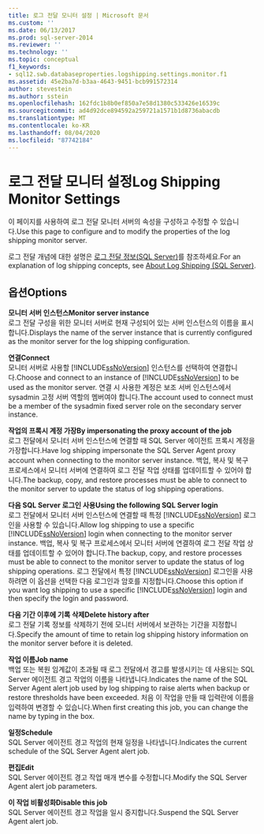 ```yaml
---
title: 로그 전달 모니터 설정 | Microsoft 문서
ms.custom: ''
ms.date: 06/13/2017
ms.prod: sql-server-2014
ms.reviewer: ''
ms.technology: ''
ms.topic: conceptual
f1_keywords:
- sql12.swb.databaseproperties.logshipping.settings.monitor.f1
ms.assetid: 45e2ba7d-b3aa-4643-9451-bcb991572314
author: stevestein
ms.author: sstein
ms.openlocfilehash: 162fdc1b8b0ef850a7e58d1380c533426e16539c
ms.sourcegitcommit: ad4d92dce894592a259721a1571b1d8736abacdb
ms.translationtype: MT
ms.contentlocale: ko-KR
ms.lasthandoff: 08/04/2020
ms.locfileid: "87742184"
---
```

# <a name="log-shipping-monitor-settings"></a><span data-ttu-id="8e3fc-102">로그 전달 모니터 설정</span><span class="sxs-lookup"><span data-stu-id="8e3fc-102">Log Shipping Monitor Settings</span></span>
  <span data-ttu-id="8e3fc-103">이 페이지를 사용하여 로그 전달 모니터 서버의 속성을 구성하고 수정할 수 있습니다.</span><span class="sxs-lookup"><span data-stu-id="8e3fc-103">Use this page to configure and to modify the properties of the log shipping monitor server.</span></span>  
  
 <span data-ttu-id="8e3fc-104">로그 전달 개념에 대한 설명은 [로그 전달 정보&#40;SQL Server&#41;](../../database-engine/log-shipping/about-log-shipping-sql-server.md)를 참조하세요.</span><span class="sxs-lookup"><span data-stu-id="8e3fc-104">For an explanation of log shipping concepts, see [About Log Shipping &#40;SQL Server&#41;](../../database-engine/log-shipping/about-log-shipping-sql-server.md).</span></span>  
  
## <a name="options"></a><span data-ttu-id="8e3fc-105">옵션</span><span class="sxs-lookup"><span data-stu-id="8e3fc-105">Options</span></span>  
 <span data-ttu-id="8e3fc-106">**모니터 서버 인스턴스**</span><span class="sxs-lookup"><span data-stu-id="8e3fc-106">**Monitor server instance**</span></span>  
 <span data-ttu-id="8e3fc-107">로그 전달 구성을 위한 모니터 서버로 현재 구성되어 있는 서버 인스턴스의 이름을 표시합니다.</span><span class="sxs-lookup"><span data-stu-id="8e3fc-107">Displays the name of the server instance that is currently configured as the monitor server for the log shipping configuration.</span></span>  
  
 <span data-ttu-id="8e3fc-108">**연결**</span><span class="sxs-lookup"><span data-stu-id="8e3fc-108">**Connect**</span></span>  
 <span data-ttu-id="8e3fc-109">모니터 서버로 사용할 [!INCLUDE[ssNoVersion](../../includes/ssnoversion-md.md)] 인스턴스를 선택하여 연결합니다.</span><span class="sxs-lookup"><span data-stu-id="8e3fc-109">Choose and connect to an instance of [!INCLUDE[ssNoVersion](../../includes/ssnoversion-md.md)] to be used as the monitor server.</span></span> <span data-ttu-id="8e3fc-110">연결 시 사용한 계정은 보조 서버 인스턴스에서 sysadmin 고정 서버 역할의 멤버여야 합니다.</span><span class="sxs-lookup"><span data-stu-id="8e3fc-110">The account used to connect must be a member of the sysadmin fixed server role on the secondary server instance.</span></span>  
  
 <span data-ttu-id="8e3fc-111">**작업의 프록시 계정 가장**</span><span class="sxs-lookup"><span data-stu-id="8e3fc-111">**By impersonating the proxy account of the job**</span></span>  
 <span data-ttu-id="8e3fc-112">로그 전달에서 모니터 서버 인스턴스에 연결할 때 SQL Server 에이전트 프록시 계정을 가장합니다.</span><span class="sxs-lookup"><span data-stu-id="8e3fc-112">Have log shipping impersonate the SQL Server Agent proxy account when connecting to the monitor server instance.</span></span> <span data-ttu-id="8e3fc-113">백업, 복사 및 복구 프로세스에서 모니터 서버에 연결하여 로그 전달 작업 상태를 업데이트할 수 있어야 합니다.</span><span class="sxs-lookup"><span data-stu-id="8e3fc-113">The backup, copy, and restore processes must be able to connect to the monitor server to update the status of log shipping operations.</span></span>  
  
 <span data-ttu-id="8e3fc-114">**다음 SQL Server 로그인 사용**</span><span class="sxs-lookup"><span data-stu-id="8e3fc-114">**Using the following SQL Server login**</span></span>  
 <span data-ttu-id="8e3fc-115">로그 전달에서 모니터 서버 인스턴스에 연결할 때 특정 [!INCLUDE[ssNoVersion](../../includes/ssnoversion-md.md)] 로그인을 사용할 수 있습니다.</span><span class="sxs-lookup"><span data-stu-id="8e3fc-115">Allow log shipping to use a specific [!INCLUDE[ssNoVersion](../../includes/ssnoversion-md.md)] login when connecting to the monitor server instance.</span></span> <span data-ttu-id="8e3fc-116">백업, 복사 및 복구 프로세스에서 모니터 서버에 연결하여 로그 전달 작업 상태를 업데이트할 수 있어야 합니다.</span><span class="sxs-lookup"><span data-stu-id="8e3fc-116">The backup, copy, and restore processes must be able to connect to the monitor server to update the status of log shipping operations.</span></span> <span data-ttu-id="8e3fc-117">로그 전달에서 특정 [!INCLUDE[ssNoVersion](../../includes/ssnoversion-md.md)] 로그인을 사용하려면 이 옵션을 선택한 다음 로그인과 암호를 지정합니다.</span><span class="sxs-lookup"><span data-stu-id="8e3fc-117">Choose this option if you want log shipping to use a specific [!INCLUDE[ssNoVersion](../../includes/ssnoversion-md.md)] login and then specify the login and password.</span></span>  
  
 <span data-ttu-id="8e3fc-118">**다음 기간 이후에 기록 삭제**</span><span class="sxs-lookup"><span data-stu-id="8e3fc-118">**Delete history after**</span></span>  
 <span data-ttu-id="8e3fc-119">로그 전달 기록 정보를 삭제하기 전에 모니터 서버에서 보관하는 기간을 지정합니다.</span><span class="sxs-lookup"><span data-stu-id="8e3fc-119">Specify the amount of time to retain log shipping history information on the monitor server before it is deleted.</span></span>  
  
 <span data-ttu-id="8e3fc-120">**작업 이름**</span><span class="sxs-lookup"><span data-stu-id="8e3fc-120">**Job name**</span></span>  
 <span data-ttu-id="8e3fc-121">백업 또는 복원 임계값이 초과될 때 로그 전달에서 경고를 발생시키는 데 사용되는 SQL Server 에이전트 경고 작업의 이름을 나타냅니다.</span><span class="sxs-lookup"><span data-stu-id="8e3fc-121">Indicates the name of the SQL Server Agent alert job used by log shipping to raise alerts when backup or restore thresholds have been exceeded.</span></span> <span data-ttu-id="8e3fc-122">처음 이 작업을 만들 때 입력란에 이름을 입력하여 변경할 수 있습니다.</span><span class="sxs-lookup"><span data-stu-id="8e3fc-122">When first creating this job, you can change the name by typing in the box.</span></span>  
  
 <span data-ttu-id="8e3fc-123">**일정**</span><span class="sxs-lookup"><span data-stu-id="8e3fc-123">**Schedule**</span></span>  
 <span data-ttu-id="8e3fc-124">SQL Server 에이전트 경고 작업의 현재 일정을 나타냅니다.</span><span class="sxs-lookup"><span data-stu-id="8e3fc-124">Indicates the current schedule of the SQL Server Agent alert job.</span></span>  
  
 <span data-ttu-id="8e3fc-125">**편집**</span><span class="sxs-lookup"><span data-stu-id="8e3fc-125">**Edit**</span></span>  
 <span data-ttu-id="8e3fc-126">SQL Server 에이전트 경고 작업 매개 변수를 수정합니다.</span><span class="sxs-lookup"><span data-stu-id="8e3fc-126">Modify the SQL Server Agent alert job parameters.</span></span>  
  
 <span data-ttu-id="8e3fc-127">**이 작업 비활성화**</span><span class="sxs-lookup"><span data-stu-id="8e3fc-127">**Disable this job**</span></span>  
 <span data-ttu-id="8e3fc-128">SQL Server 에이전트 경고 작업을 일시 중지합니다.</span><span class="sxs-lookup"><span data-stu-id="8e3fc-128">Suspend the SQL Server Agent alert job.</span></span>  
  
  
